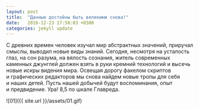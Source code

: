 ```yaml
---
layout: post
title:  "Данные достойны быть великими снова!"
date:   2016-12-23 17:58:03 +0300
categories: jekyll update
---
```

С&nbsp;древних времен человек изучал мир абстрактных значений, приручал смыслы, выводил новые виды знаний. Сегодня, несмотря на&nbsp;усталость глаз, на&nbsp;сон разума, на&nbsp;вялость сознания, житель современных каменных джунглей должен взять в&nbsp;руки кремний технологий и&nbsp;высечь новые искры видения мира. Освещая дорогу факелом скриптов и&nbsp;графических редакторов мы&nbsp;снова найдем новые тропы для себя и&nbsp;наших детей. Пусть нашей добычей будут воспоминания, опыт и&nbsp;предвидение. Ура! 8,5 по&nbsp;шкале Главреда.
<p></p>
<p></p>
<p></p>
![01]({{ site.url }}/assets/01.gif)